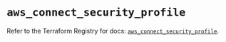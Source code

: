 # `aws_connect_security_profile`

Refer to the Terraform Registry for docs: [`aws_connect_security_profile`](https://registry.terraform.io/providers/hashicorp/aws/6.12.0/docs/resources/connect_security_profile).
